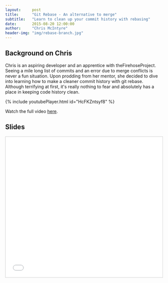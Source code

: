 ```yaml
---
layout:     post
title:      "Git Rebase - An alternative to merge"
subtitle:   "Learn to clean up your commit history with rebasing"
date:       2015-08-20 12:00:00
author:     "Chris McIntyre"
header-img: "img/rebase-branch.jpg"
---
```


## Background on Chris

Chris is an aspiring developer and an apprentice with theFirehoseProject. Seeing a mile long list of commits and an error due to merge conflicts is never a fun situation. Upon prodding from her mentor, she decided to dive into learning how to make a cleaner commit history with git rebase. Although terrifying at first, it's really nothing to fear and absolutely has a place in keeping code history clean.

{% include youtubePlayer.html id="HcFKZntsyf8" %}

Watch the full video [here](https://www.youtube.com/watch?v=fk7AQFLhFTE).

## Slides

<iframe src="//www.slideshare.net/slideshow/embed_code/key/CEYt1RfqkVDjku" width="900" height="450" frameborder="0" marginwidth="0" marginheight="0" scrolling="no" style="border:1px solid #CCC; border-width:1px; margin-bottom:5px; max-width: 100%;" allowfullscreen> </iframe>
